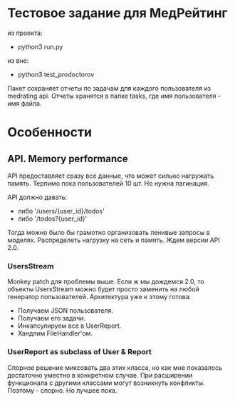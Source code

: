 # Тестовое задание для МедРейтинг

из проекта:
+ python3 run.py

из вне:
+ python3 test_prodoctorov

Пакет сохраняет отчеты по задачам для каждого пользователя из medrating api.
Отчеты хранятся в папке tasks, где имя пользователя - имя файла.

# Особенности

## API. Memory performance

API предоставляет сразу все данные, что может сильно нагружать память. 
Терпимо пока пользователей 10 шт. Но нужна пагинация.

API должно давать:
+ либо '/users/{user_id}/todos' 
+ либо '/todos?{user_id}'

Тогда можно было бы грамотно организовать ленивые запросы в моделях.
Распределеть нагрузку на сеть и память. Ждем версии API 2.0.

### UsersStream

Monkey patch для проблемы выше. 
Если ж мы дождемся 2.0, то объекты UsersStream можно будет просто заменить на любой генератор пользователей.
Архитектура уже к этому готова:
+ Получаем JSON пользователя.
+ Получаем его задачи.
+ Инкапсулируем все в UserReport. 
+ Хандлим FileHandler'ом.

### UserReport as subclass of User & Report

Спорное решение миксовать два этих класса, но как мне показалось достаточно уместно в конкретном случае.
При расширении функционала с другими классами могут возникнуть конфликты. Поэтому - спорно. Но лучшее пока.

